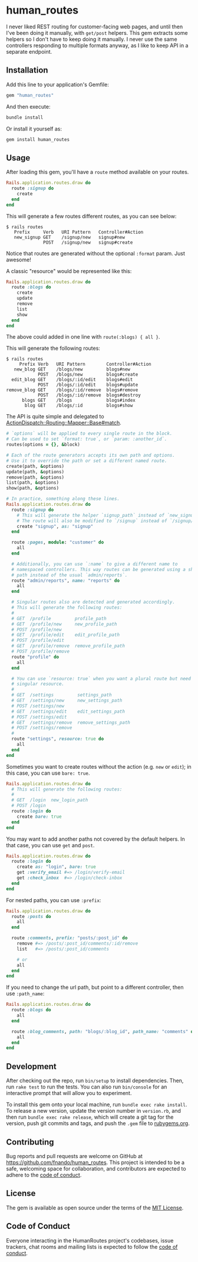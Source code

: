 # human_routes

I never liked REST routing for customer-facing web pages, and until then I've
been doing it manually, with `get/post` helpers. This gem extracts some helpers
so I don't have to keep doing it manually. I never use the same controllers
responding to multiple formats anyway, as I like to keep API in a separate
endpoint.

## Installation

Add this line to your application's Gemfile:

```ruby
gem "human_routes"
```

And then execute:

```bash
bundle install
```

Or install it yourself as:

```bash
gem install human_routes
```

## Usage

After loading this gem, you'll have a `route` method available on your routes.

```ruby
Rails.application.routes.draw do
  route :signup do
    create
  end
end
```

This will generate a few routes different routes, as you can see below:

```console
$ rails routes
   Prefix     Verb   URI Pattern   Controller#Action
   new_signup GET    /signup/new   signup#new
              POST   /signup/new   signup#create
```

Notice that routes are generated without the optional `:format` param. Just
awesome!

A classic "resource" would be represented like this:

```ruby
Rails.application.routes.draw do
  route :blogs do
    create
    update
    remove
    list
    show
  end
end
```

The above could added in one line with `route(:blogs) { all }`.

This will generate the following routes:

```console
$ rails routes
     Prefix Verb   URI Pattern        Controller#Action
   new_blog GET    /blogs/new         blogs#new
            POST   /blogs/new         blogs#create
  edit_blog GET    /blogs/:id/edit    blogs#edit
            POST   /blogs/:id/edit    blogs#update
remove_blog GET    /blogs/:id/remove  blogs#remove
            POST   /blogs/:id/remove  blogs#destroy
      blogs GET    /blogs             blogs#index
       blog GET    /blogs/:id         blogs#show
```

The API is quite simple and delegated to
[ActionDispatch::Routing::Mapper::Base#match](https://api.rubyonrails.org/classes/ActionDispatch/Routing/Mapper/Base.html#method-i-match).

```ruby
# `options` will be applied to every single route in the block.
# Can be used to set `format: true`, or `param: :another_id`.
routes(options = {}, &block)

# Each of the route generators accepts its own path and options.
# Use it to override the path or set a different named route.
create(path, &options)
update(path, &options)
remove(path, &options)
list(path, &options)
show(path, &options)

# In practice, something along these lines.
Rails.application.routes.draw do
  route :signup do
    # This will generate the helper `signup_path` instead of `new_signup_path`.
    # The route will also be modified to `/signup` instead of `/signup/new`.
    create "signup", as: "signup"
  end

  route :pages, module: "customer" do
    all
  end

  # Additionally, you can use `:name` to give a different name to
  # namespaced controllers. This way routes can be generated using a shallow
  # path instead of the usual `admin/reports`.
  route "admin/reports", name: "reports" do
    all
  end

  # Singular routes also are detected and generated accordingly.
  # This will generate the following routes:
  #
  # GET  /profile         profile_path
  # GET  /profile/new     new_profile_path
  # POST /profile/new
  # GET  /profile/edit    edit_profile_path
  # POST /profile/edit
  # GET  /profile/remove  remove_profile_path
  # POST /profile/remove
  route "profile" do
    all
  end

  # You can use `resource: true` when you want a plural route but need a
  # singular resource.
  #
  # GET  /settings         settings_path
  # GET  /settings/new     new_settings_path
  # POST /settings/new
  # GET  /settings/edit    edit_settings_path
  # POST /settings/edit
  # GET  /settings/remove  remove_settings_path
  # POST /settings/remove
  #
  route "settings", resource: true do
    all
  end
end
```

Sometimes you want to create routes without the action (e.g. `new` or `edit`);
in this case, you can use `bare: true`.

```ruby
Rails.application.routes.draw do
  # This will generate the following routes:
  #
  # GET  /login  new_login_path
  # POST /login
  route :login do
    create bare: true
  end
end
```

You may want to add another paths not covered by the default helpers. In that
case, you can use `get` and `post`.

```ruby
Rails.application.routes.draw do
  route :login do
    create as: "login", bare: true
    get :verify_email #=> /login/verify-email
    get :check_inbox  #=> /login/check-inbox
  end
end
```

For nested paths, you can use `:prefix`:

```ruby
Rails.application.routes.draw do
  route :posts do
    all
  end

  route :comments, prefix: "posts/:post_id" do
    remove #=> /posts/:post_id/comments/:id/remove
    list   #=> /posts/:post_id/comments

    # or
    all
  end
end
```

If you need to change the url path, but point to a different controller, then
use `:path_name`:

```ruby
Rails.application.routes.draw do
  route :blogs do
    all
  end

  route :blog_comments, path: "blogs/:blog_id", path_name: "comments" do
    all
  end
end
```

## Development

After checking out the repo, run `bin/setup` to install dependencies. Then, run
`rake test` to run the tests. You can also run `bin/console` for an interactive
prompt that will allow you to experiment.

To install this gem onto your local machine, run `bundle exec rake install`. To
release a new version, update the version number in `version.rb`, and then run
`bundle exec rake release`, which will create a git tag for the version, push
git commits and tags, and push the `.gem` file to
[rubygems.org](https://rubygems.org).

## Contributing

Bug reports and pull requests are welcome on GitHub at
<https://github.com/fnando/human_routes>. This project is intended to be a safe,
welcoming space for collaboration, and contributors are expected to adhere to
the
[code of conduct](https://github.com/fnando/human_routes/blob/master/CODE_OF_CONDUCT.md).

## License

The gem is available as open source under the terms of the
[MIT License](https://opensource.org/licenses/MIT).

## Code of Conduct

Everyone interacting in the HumanRoutes project's codebases, issue trackers,
chat rooms and mailing lists is expected to follow the
[code of conduct](https://github.com/fnando/human_routes/blob/master/CODE_OF_CONDUCT.md).

